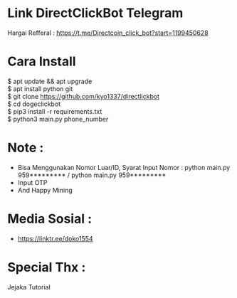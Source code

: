 # Link DirectClickBot Telegram
Hargai Refferal : https://t.me/Directcoin_click_bot?start=1199450628

# Cara Install 
$ apt update && apt upgrade<br>
$ apt install python git<br>
$ git clone https://github.com/kyo1337/directlickbot<br>
$ cd dogeclickbot<br>
$ pip3 install -r requirements.txt<br>
$ python3 main.py phone_number<br>

# Note :
- Bisa Menggunakan Nomor Luar/ID, Syarat Input Nomor : python main.py 959********* / python main.py 959*********
- Input OTP
- And Happy Mining

# Media Sosial :
- https://linktr.ee/doko1554

# Special Thx :
Jejaka Tutorial
